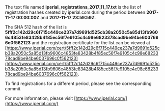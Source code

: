 The text file named **iperial_registrations_2017_11_17.txt** is the list of registration hashes created by iperial.com during the period between **2017-11-17 00:00:00Z** and **2017-11-17 23:59:59Z**.

The SHA 512 hash of the list is **5fff2c142d29c6f715c449ce237a7d9691d525cb38a2050c5a85d13fb9606c4853fe83428b4f85ec56f7e9105c4c98e6823378cad9be94be6037696c0f562123** and the registration certificate for the list can be viewed at [https://www.iperial.com/cert/5fff2c142d29c6f715c449ce237a7d9691d525cb38a2050c5a85d13fb9606c4853fe83428b4f85ec56f7e9105c4c98e6823378cad9be94be6037696c0f562123](https://www.iperial.com/cert/5fff2c142d29c6f715c449ce237a7d9691d525cb38a2050c5a85d13fb9606c4853fe83428b4f85ec56f7e9105c4c98e6823378cad9be94be6037696c0f562123).

To find registrations for a different period, please see the corresponding commit.

For more information, please visit [https://www.iperial.com/](https://www.iperial.com/)
